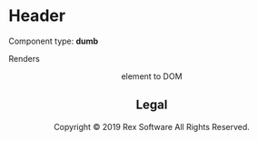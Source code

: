 # Header

Component type: __dumb__

Renders <header> element to DOM

## Legal

Copyright © 2019 Rex Software All Rights Reserved.